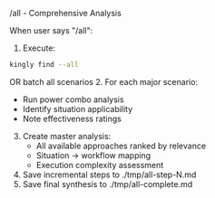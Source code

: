 /all - Comprehensive Analysis

When user says "/all":

1. Execute:
```bash
kingly find --all
```
OR batch all scenarios
2. For each major scenario:
   - Run power combo analysis
   - Identify situation applicability
   - Note effectiveness ratings
3. Create master analysis:
   - All available approaches ranked by relevance
   - Situation → workflow mapping
   - Execution complexity assessment
4. Save incremental steps to ./tmp/all-step-N.md
5. Save final synthesis to ./tmp/all-complete.md
